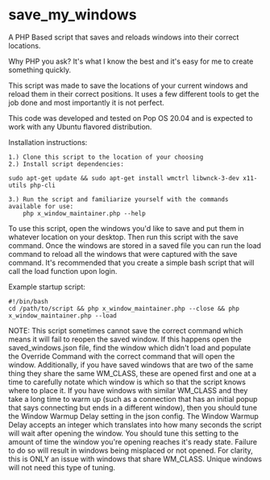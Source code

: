 # save_my_windows
A PHP Based script that saves and reloads windows into their correct locations.

Why PHP you ask? It's what I know the best and it's easy for me to create something quickly.

This script was made to save the locations of your current windows and reload them in their correct positions. It uses a few different tools to get the job done and most importantly it is not perfect.

This code was developed and tested on Pop OS 20.04 and is expected to work with any Ubuntu flavored distribution.

Installation instructions:

    1.) Clone this script to the location of your choosing
    2.) Install script dependencies:
    
    sudo apt-get update && sudo apt-get install wmctrl libwnck-3-dev x11-utils php-cli

    3.) Run the script and familiarize yourself with the commands available for use:
        php x_window_maintainer.php --help

To use this script, open the windows you'd like to save and put them in whatever location on your desktop. Then run this script with the save command.
Once the windows are stored in a saved file you can run the load command to reload all the windows that were captured with the save command.
It's recommended that you create a simple bash script that will call the load function upon login.

Example startup script:

    #!/bin/bash
    cd /path/to/script && php x_window_maintainer.php --close && php x_window_maintainer.php --load

NOTE: This script sometimes cannot save the correct command which means it will fail to reopen the saved window.
If this happens open the saved_windows.json file, find the window which didn't load and populate the Override Command with the correct command that will open the window.
Additionally, if you have saved windows that are two of the same thing they share the same WM_CLASS, these are opened first and one at a time to carefully notate which window is which so that the script knows where to place it.
If you have windows with similar WM_CLASS and they take a long time to warm up (such as a connection that has an initial popup that says connecting but ends in a different window), then you should tune the Window Warmup Delay setting in the json config.
The Window Warmup Delay accepts an integer which translates into how many seconds the script will wait after opening the window. You should tune this setting to the amount of time the window you're opening reaches it's ready state.
Failure to do so will result in windows being misplaced or not opened. For clarity, this is ONLY an issue with windows that share WM_CLASS. Unique windows will not need this type of tuning.